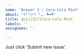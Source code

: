 ```yaml
---
name: 'Answer 3 : Coca-Cola Mint'
about: "(╯°□°）╯︵ ┻━┻"
title: quiz|317|Coca-Cola Mint
labels: ''
assignees: ''

---
```


Just click 'Submit new issue'.
